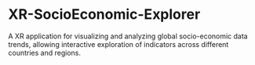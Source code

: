 # XR-SocioEconomic-Explorer
A XR application for visualizing and analyzing global socio-economic data trends, allowing interactive exploration of indicators across different countries and regions.
